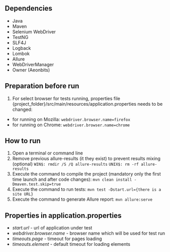 ## Dependencies
- Java
- Maven
- Selenium WebDriver
- TestNG
- SLF4J
- Logback
- Lombok
- Allure
- WebDriverManager
- Owner (Aeonbits)

## Preparation before run
1. For select browser for tests running, properties file {project_folder}/src/main/resources/application.properties needs to be changed:
- for running on Mozilla: ```webdriver.browser.name=firefox```
- for running on Chrome: ```webdriver.browser.name=chrome```

## How to run
1. Open a terminal or command line
2. Remove previous allure-results (it they exist) to prevent results mixing (optional)
   ```WIN$: rmdir /S /Q allure-results```
   ```UNIX$: rm -rf allure-results```
3. Execute the command to compile the project (mandatory only the first time launch and after code changes):
   ```mvn clean install -Dmaven.test.skip=true```
4. Execute the command to run tests:
   ```mvn test -Dstart.url={there is a site URL}```
5. Execute the command to generate Allure report:
   ```mvn allure:serve```

## Properties in application.properties
- *start.url* - url of application under test
- *webdriver.browser.name* - browser name which will be used for test run
- *timeouts.page* - timeout for pages loading
- *timeouts.element* - default timeout for loading elements
